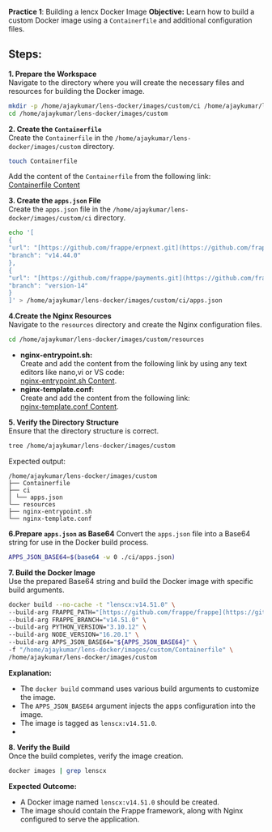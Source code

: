 

**Practice 1**: Building a lencx Docker Image 
**Objective:** Learn how to build a custom Docker image using a `Containerfile` and additional configuration files.

## Steps:

**1. Prepare the Workspace**  
Navigate to the directory where you will create the necessary files and resources for building the Docker image. 
```bash  
mkdir -p /home/ajaykumar/lens-docker/images/custom/ci /home/ajaykumar/lens-docker/images/custom/resources  
cd /home/ajaykumar/lens-docker/images/custom  
```
**2. Create the `Containerfile`**  
Create the `Containerfile` in the `/home/ajaykumar/lens-docker/images/custom` directory. 
```bash  
touch Containerfile  
```
 Add the content of the `Containerfile` from the following link:  
[Containerfile Content](https://github.com/frappe/frappe_docker/blob/main/images/custom/Containerfile)


 **3. Create the `apps.json` File**  
Create the `apps.json` file in the `/home/ajaykumar/lens-docker/images/custom/ci` directory. 
```bash  
echo '[  
{  
"url": "[https://github.com/frappe/erpnext.git](https://github.com/frappe/erpnext.git)",  
"branch": "v14.44.0"  
},  
{  
"url": "[https://github.com/frappe/payments.git](https://github.com/frappe/payments.git)",  
"branch": "version-14"  
}  
]' > /home/ajaykumar/lens-docker/images/custom/ci/apps.json  
```
 **4.Create the Nginx Resources**  
Navigate to the `resources` directory and create the Nginx configuration files. 
```bash  
cd /home/ajaykumar/lens-docker/images/custom/resources  
``` 
- **nginx-entrypoint.sh:**  
Create and add the content from the following link by using any text editors like nano,vi or VS code:  
[nginx-entrypoint.sh Content](https://github.com/frappe/frappe_docker/blob/main/resources/nginx-entrypoint.sh).
- **nginx-template.conf:**  
Create and add the content from the following link:  
[nginx-template.conf Content](https://github.com/frappe/frappe_docker/blob/main/resources/nginx-template.conf).

**5. Verify the Directory Structure**  
Ensure that the directory structure is correct. 
```bash  
tree /home/ajaykumar/lens-docker/images/custom  
```
 Expected output: 
 ```plaintext  
/home/ajaykumar/lens-docker/images/custom  
├── Containerfile  
├── ci  
│ └── apps.json  
└── resources  
├── nginx-entrypoint.sh  
└── nginx-template.conf  
```
 **6.Prepare `apps.json` as Base64** 
Convert the `apps.json` file into a Base64 string for use in the Docker build process. 
```bash  
APPS_JSON_BASE64=$(base64 -w 0 ./ci/apps.json)  
```
**7. Build the Docker Image**  
Use the prepared Base64 string and build the Docker image with specific build arguments. 
```bash  
docker build --no-cache -t "lenscx:v14.51.0" \  
--build-arg FRAPPE_PATH="[https://github.com/frappe/frappe](https://github.com/frappe/frappe)" \  
--build-arg FRAPPE_BRANCH="v14.51.0" \  
--build-arg PYTHON_VERSION="3.10.12" \  
--build-arg NODE_VERSION="16.20.1" \  
--build-arg APPS_JSON_BASE64="${APPS_JSON_BASE64}" \  
-f "/home/ajaykumar/lens-docker/images/custom/Containerfile" \  
/home/ajaykumar/lens-docker/images/custom  
``` 
**Explanation:**  
- The `docker build` command uses various build arguments to customize the image.  
- The `APPS_JSON_BASE64` argument injects the apps configuration into the image.  
- The image is tagged as `lenscx:v14.51.0`.
- 
**8. Verify the Build**  
Once the build completes, verify the image creation. 
```bash  
docker images | grep lenscx  
```

**Expected Outcome:**
- A Docker image named `lenscx:v14.51.0` should be created.  
- The image should contain the Frappe framework, along with Nginx configured to serve the application.
<!--stackedit_data:
eyJoaXN0b3J5IjpbLTE5ODYyNDUxMjAsNDA4MTg1Mjk4LC0zOD
EzODQ5MTYsMjEyNzUyMzg5N119
-->